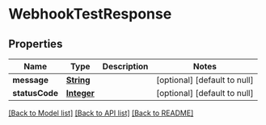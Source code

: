 # WebhookTestResponse
## Properties

Name | Type | Description | Notes
------------ | ------------- | ------------- | -------------
**message** | [**String**](string) |  | [optional] [default to null]
**statusCode** | [**Integer**](integer) |  | [optional] [default to null]

[[Back to Model list]](../README#documentation-for-models) [[Back to API list]](../README#documentation-for-api-endpoints) [[Back to README]](../README)

